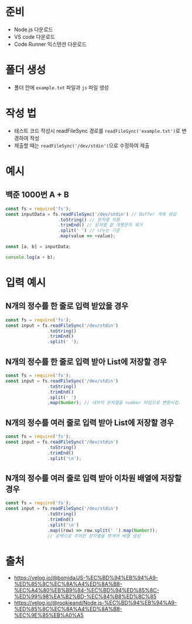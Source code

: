 # 준비
- Node.js 다운로드
- VS code 다운로드
- Code Runner 익스텐션 다운로드

# 폴더 생성
- 폴더 안에 `example.txt` 파일과 `js` 파일 생성

# 작성 법
- 테스트 코드 작성시 readFileSync 경로를 `readFileSync('example.txt')`로 변경하여 작성
- 제출할 때는 `readFileSync('/dev/stdin')`으로 수정하여 제출

# 예시
## 백준 1000번 A + B
```javascript
const fs = require('fs');
const inputData = fs.readFileSync('/dev/stdin') // Buffer 객체 생성
                    .toString() // 문자열 치환
                    .trimEnd() // 문자열 끝 개행문자 제거
                    .split(' ') // 나누는 기준
                    .map(value => +value);

const [a, b] = inputData;

console.log(a + b);
```

# 입력 예시
## N개의 정수를 한 줄로 입력 받았을 경우
```javascript
const fs = require('fs');
const input = fs.readFileSync('/dev/stdin')
                .toString()
                .trimEnd()
                .split(' ');
```
## N개의 정수를 한 줄로 입력 받아 List에 저장할 경우
```javascript
const fs = require('fs');
const input = fs.readFileSync('/dev/stdin')
                .toString()
                .trimEnd()
                .split(' ')
                ,map(Number); // 내부의 문자열을 number 타입으로 변환시킴.
```
## N개의 정수를 여러 줄로 입력 받아 List에 저장할 경우
```javascript
const fs = require('fs');
const input = fs.readFileSync('/dev/stdin')
                .toString()
                .trimEnd()
                .split('\n');
```
## N개의 정수를 여러 줄로 입력 받아 이차원 배열에 저장할 경우
```javascript
const fs = require('fs');
const input = fs.readFileSync('/dev/stdin')
                .toString()
                .trimEnd()
                .split('\n')
                .map((row) => row.split(' ').map(Number)); 
                // 공백으로 주어진 문자열을 쪼개어 배열 생성
```
# 출처
- https://velog.io/@bomida/JS-%EC%BD%94%EB%94%A9-%ED%85%8C%EC%8A%A4%ED%8A%B8-%EC%A4%80%EB%B9%84-%EC%BD%94%ED%85%8C-%ED%99%98%EA%B2%BD-%EC%84%B8%ED%8C%85
- https://velog.io/@rookieand/Node.js-%EC%BD%94%EB%94%A9-%ED%85%8C%EC%8A%A4%ED%8A%B8-%EC%9E%85%EB%A0%A5